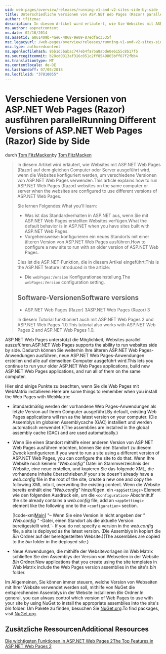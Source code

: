```yaml
---
uid: web-pages/overview/releases/running-v1-and-v2-sites-side-by-side
title: Unterschiedliche Versionen von ASP.NET Web Pages (Razor) parallel ausführen | Microsoft-Dokumentation
author: tfitzmac
description: In diesem Artikel wird erläutert, wie Sie Websites mit ASP.NET Web Pages (Razor) auf dem gleichen Computer oder Server ausführen, wenn die Websites konfiguriert werden, um verschiedene Versionen verwenden...
ms.author: aspnetcontent
ms.date: 02/10/2014
ms.assetid: a861409b-4ae6-4868-9e09-87edfac3535f
msc.legacyurl: /web-pages/overview/releases/running-v1-and-v2-sites-side-by-side
msc.type: authoredcontent
ms.openlocfilehash: 86b1d5babac747eb4fa7ba8abde0e6155c8b17fb
ms.sourcegitcommit: b28cd0313af316c051c2ff8549865bff67f2fbb4
ms.translationtype: MT
ms.contentlocale: de-DE
ms.lasthandoff: 07/05/2018
ms.locfileid: "37810055"
---
```

<a name="running-different-versions-of-aspnet-web-pages-razor-side-by-side"></a><span data-ttu-id="39b21-103">Verschiedene Versionen von ASP.NET Web Pages (Razor) ausführen parallel</span><span class="sxs-lookup"><span data-stu-id="39b21-103">Running Different Versions of ASP.NET Web Pages (Razor) Side by Side</span></span>
====================
<span data-ttu-id="39b21-104">durch [Tom FitzMacken](https://github.com/tfitzmac)</span><span class="sxs-lookup"><span data-stu-id="39b21-104">by [Tom FitzMacken](https://github.com/tfitzmac)</span></span>

> <span data-ttu-id="39b21-105">In diesem Artikel wird erläutert, wie Websites mit ASP.NET Web Pages (Razor) auf dem gleichen Computer oder Server ausgeführt wird, wenn die Websites konfiguriert werden, um verschiedene Versionen von ASP.NET Web Pages verwenden.</span><span class="sxs-lookup"><span data-stu-id="39b21-105">This article explains how to run ASP.NET Web Pages (Razor) websites on the same computer or server when the websites are configured to use different versions of ASP.NET Web Pages.</span></span>
> 
> <span data-ttu-id="39b21-106">Sie lernen Folgendes:</span><span class="sxs-lookup"><span data-stu-id="39b21-106">What you'll learn:</span></span>
> 
> - <span data-ttu-id="39b21-107">Was ist das Standardverhalten in ASP.NET aus, wenn Sie mit ASP.NET Web Pages erstellten Websites verfügen.</span><span class="sxs-lookup"><span data-stu-id="39b21-107">What the default behavior is in ASP.NET when you have sites built with ASP.NET Web Pages.</span></span>
> - <span data-ttu-id="39b21-108">Vorgehensweise: konfigurieren ein neues Standorts mit einer älteren Version von ASP.NET Web Pages ausführen.</span><span class="sxs-lookup"><span data-stu-id="39b21-108">How to configure a new site to run with an older version of ASP.NET Web Pages.</span></span>
>   
> 
> <span data-ttu-id="39b21-109">Dies ist die ASP.NET-Funktion, die in diesem Artikel eingeführt:</span><span class="sxs-lookup"><span data-stu-id="39b21-109">This is the ASP.NET feature introduced in the article:</span></span>
> 
> - <span data-ttu-id="39b21-110">Die `webPages:Version` Konfigurationseinstellung.</span><span class="sxs-lookup"><span data-stu-id="39b21-110">The `webPages:Version` configuration setting.</span></span>
>   
> 
> ## <a name="software-versions"></a><span data-ttu-id="39b21-111">Software-Versionen</span><span class="sxs-lookup"><span data-stu-id="39b21-111">Software versions</span></span>
> 
> 
> - <span data-ttu-id="39b21-112">ASP.NET Web Pages (Razor) 3</span><span class="sxs-lookup"><span data-stu-id="39b21-112">ASP.NET Web Pages (Razor) 3</span></span>
>   
> 
> <span data-ttu-id="39b21-113">In diesem Tutorial funktioniert auch mit ASP.NET Web Pages 2 und ASP.NET Web Pages-1.0.</span><span class="sxs-lookup"><span data-stu-id="39b21-113">This tutorial also works with ASP.NET Web Pages 2 and ASP.NET Web Pages 1.0.</span></span>


<span data-ttu-id="39b21-114">ASP.NET Web Pages unterstützt die Möglichkeit, Websites parallel auszuführen.</span><span class="sxs-lookup"><span data-stu-id="39b21-114">ASP.NET Web Pages supports the ability to run websites side by side.</span></span> <span data-ttu-id="39b21-115">Dadurch können Sie weiterhin Ihre älteren ASP.NET Web Pages-Anwendungen ausführen, neue ASP.NET Web Pages-Anwendungen erstellen und alle auf demselben Computer ausgeführt wird.</span><span class="sxs-lookup"><span data-stu-id="39b21-115">This lets you continue to run your older ASP.NET Web Pages applications, build new ASP.NET Web Pages applications, and run all of them on the same computer.</span></span>

<span data-ttu-id="39b21-116">Hier sind einige Punkte zu beachten, wenn Sie die Web Pages mit WebMatrix installieren:</span><span class="sxs-lookup"><span data-stu-id="39b21-116">Here are some things to remember when you install the Web Pages with WebMatrix:</span></span>

- <span data-ttu-id="39b21-117">Standardmäßig werden der vorhandene Web Pages-Anwendungen als letzte Version auf Ihrem Computer ausgeführt.</span><span class="sxs-lookup"><span data-stu-id="39b21-117">By default, existing Web Pages applications will run as the latest version on your computer.</span></span> <span data-ttu-id="39b21-118">(Die Assemblys im globalen Assemblycache (GAC) installiert und werden automatisch verwendet.)</span><span class="sxs-lookup"><span data-stu-id="39b21-118">(The assemblies are installed in the global assembly cache (GAC) and are used automatically.)</span></span>
- <span data-ttu-id="39b21-119">Wenn Sie einen Standort mithilfe einer anderen Version von ASP.NET Web Pages ausführen möchten, können Sie den Standort zu diesem Zweck konfigurieren.</span><span class="sxs-lookup"><span data-stu-id="39b21-119">If you want to run a site using a different version of ASP.NET Web Pages, you can configure the site to do that.</span></span> <span data-ttu-id="39b21-120">Wenn Ihre Website noch keinem *"Web.config"* Datei im Stammverzeichnis der Website, eine neue erstellen, und kopieren Sie das folgende XML, die vorhandene Inhalte überschrieben.</span><span class="sxs-lookup"><span data-stu-id="39b21-120">If your site doesn't already have a *web.config* file in the root of the site, create a new one and copy the following XML into it, overwriting the existing content.</span></span> <span data-ttu-id="39b21-121">Wenn die Website bereits enthält eine *"Web.config"* hinzufügen. ein `<appSettings>` Element wie den folgenden Ausdruck ein, um die `<configuration>` Abschnitt.</span><span class="sxs-lookup"><span data-stu-id="39b21-121">If the site already contains a *web.config* file, add an `<appSettings>` element like the following one to the `<configuration>` section.</span></span>

    [!code-xml[Main](running-v1-and-v2-sites-side-by-side/samples/sample1.xml)]
  <span data-ttu-id="39b21-122">"– Wenn Sie eine Version in nicht angeben der *" Web.config "* -Datei, einen Standort als die aktuelle Version bereitgestellt wird.</span><span class="sxs-lookup"><span data-stu-id="39b21-122">\`- If you do not specify a version in the *web.config* file, a site is deployed as the latest version.</span></span> <span data-ttu-id="39b21-123">(Die Assemblys in kopiert die *Bin* Ordner auf der bereitgestellten Website.)</span><span class="sxs-lookup"><span data-stu-id="39b21-123">(The assemblies are copied to the *bin* folder in the deployed site.)</span></span>
- <span data-ttu-id="39b21-124">Neue Anwendungen, die mithilfe der Websitevorlagen im Web Matrix schließen Sie den Assemblys der Version von Webseiten in der Website *Bin* Ordner.</span><span class="sxs-lookup"><span data-stu-id="39b21-124">New applications that you create using the site templates in Web Matrix include the Web Pages version assemblies in the site's *bin* folder.</span></span>

<span data-ttu-id="39b21-125">Im Allgemeinen, Sie können immer steuern, welche Version von Webseiten mit Ihrer Website verwendet werden soll, mithilfe von NuGet die entsprechenden Assemblys in der Website installieren *Bin* Ordner.</span><span class="sxs-lookup"><span data-stu-id="39b21-125">In general, you can always control which version of Web Pages to use with your site by using NuGet to install the appropriate assemblies into the site's *bin* folder.</span></span> <span data-ttu-id="39b21-126">Um Pakete zu finden, besuchen Sie [NuGet.org](http://NuGet.org).</span><span class="sxs-lookup"><span data-stu-id="39b21-126">To find packages, visit [NuGet.org](http://NuGet.org).</span></span>

## <a name="additional-resources"></a><span data-ttu-id="39b21-127">Zusätzliche Ressourcen</span><span class="sxs-lookup"><span data-stu-id="39b21-127">Additional Resources</span></span>

[<span data-ttu-id="39b21-128">Die wichtigsten Funktionen in ASP.NET Web Pages 2</span><span class="sxs-lookup"><span data-stu-id="39b21-128">The Top Features in ASP.NET Web Pages 2</span></span>](top-features-in-web-pages-2.md)
